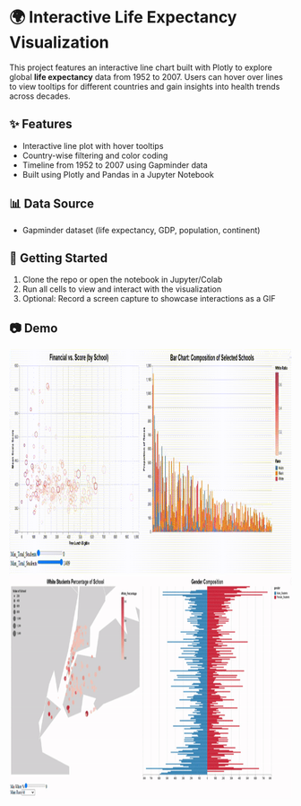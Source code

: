 # 🌍 Interactive Life Expectancy Visualization

This project features an interactive line chart built with Plotly to explore global **life expectancy** data from 1952 to 2007. Users can hover over lines to view tooltips for different countries and gain insights into health trends across decades.

## ✨ Features

- Interactive line plot with hover tooltips
- Country-wise filtering and color coding
- Timeline from 1952 to 2007 using Gapminder data
- Built using Plotly and Pandas in a Jupyter Notebook

## 📊 Data Source

- Gapminder dataset (life expectancy, GDP, population, continent)

## 🚀 Getting Started

1. Clone the repo or open the notebook in Jupyter/Colab
2. Run all cells to view and interact with the visualization
3. Optional: Record a screen capture to showcase interactions as a GIF

## 📷 Demo
<img src="https://github.com/oscar10408/Dynamic-Data-Explorer/blob/main/images/Interactive_chart_1.gif" alt="demo" width="1000" height="400"/>
<img src="https://github.com/oscar10408/Dynamic-Data-Explorer/blob/main/images/Interactive_chart_2.gif" alt="demo" width="1000" height="400"/>
